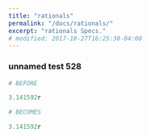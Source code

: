 ```yaml
---
title: "rationals"
permalink: "/docs/rationals/"
excerpt: "rationals Specs."
# modified: 2017-10-27T16:25:30-04:00
---
```

### unnamed test 528
```ruby
# BEFORE

3.141592r

```
```ruby
# BECOMES

3.141592r
```
